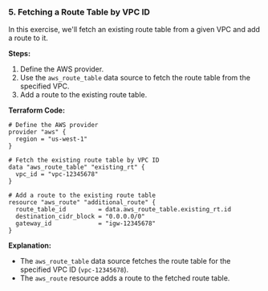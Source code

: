 ### **5. Fetching a Route Table by VPC ID**

In this exercise, we'll fetch an existing route table from a given VPC and add a route to it.

**Steps:**
1. Define the AWS provider.
2. Use the `aws_route_table` data source to fetch the route table from the specified VPC.
3. Add a route to the existing route table.

**Terraform Code:**

```hcl
# Define the AWS provider
provider "aws" {
  region = "us-west-1"
}

# Fetch the existing route table by VPC ID
data "aws_route_table" "existing_rt" {
  vpc_id = "vpc-12345678"
}

# Add a route to the existing route table
resource "aws_route" "additional_route" {
  route_table_id         = data.aws_route_table.existing_rt.id
  destination_cidr_block = "0.0.0.0/0"
  gateway_id             = "igw-12345678"
}
```

**Explanation:**
- The `aws_route_table` data source fetches the route table for the specified VPC ID (`vpc-12345678`).
- The `aws_route` resource adds a route to the fetched route table.
